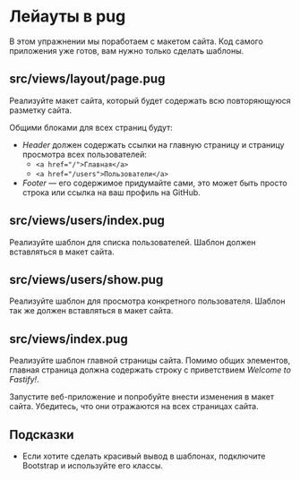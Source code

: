 # Лейауты в pug

В этом упражнении мы поработаем с макетом сайта. Код самого приложения уже готов, вам нужно только сделать шаблоны.

## src/views/layout/page.pug

Реализуйте макет сайта, который будет содержать всю повторяющуюся разметку сайта.

Общими блоками для всех страниц будут:

- _Header_ должен содержать ссылки на главную страницу и страницу просмотра всех пользователей:
  - `<a href="/">Главная</a>`
  - `<a href="/users">Пользователи</a>`
- _Footer_ — его содержимое придумайте сами, это может быть просто строка или ссылка на ваш профиль на GitHub.

## src/views/users/index.pug

Реализуйте шаблон для списка пользователей. Шаблон должен вставляться в макет сайта.

## src/views/users/show.pug

Реализуйте шаблон для просмотра конкретного пользователя. Шаблон так же должен вставляться в макет сайта.

## src/views/index.pug

Реализуйте шаблон главной страницы сайта. Помимо общих элементов, главная страница должна содержать строку с приветствием _Welcome to Fastify!_.

Запустите веб-приложение и попробуйте внести изменения в макет сайта. Убедитесь, что они отражаются на всех страницах сайта.

## Подсказки

- Если хотите сделать красивый вывод в шаблонах, подключите Bootstrap и используйте его классы.
